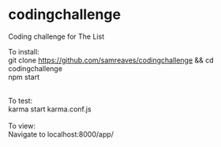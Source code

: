 codingchallenge
===============

Coding challenge for The List

To install:
<br/>
git clone https://github.com/samreaves/codingchallenge && cd codingchallenge
<br/>
npm start
<br/><br/>

To test:
<br/>
karma start karma.conf.js
<br/><br/>
To view:
<br/>
Navigate to localhost:8000/app/
